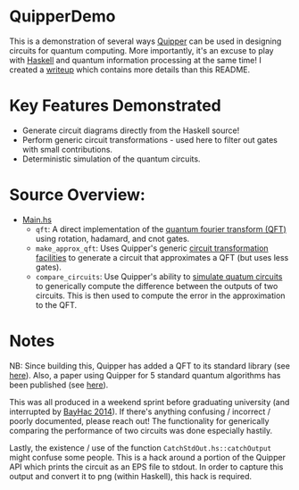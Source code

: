 QuipperDemo
============

This is a demonstration of several ways [Quipper](http://www.mathstat.dal.ca/~selinger/quipper/) can be used in designing circuits for quantum computing. More importantly, it's an excuse to play with [Haskell](https://www.haskell.org/) and quantum information processing at the same time! I created a [writeup](writeup/writeup.pdf) which contains more details than this README. 

# Key Features Demonstrated

- Generate circuit diagrams directly from the Haskell source!
- Perform generic circuit transformations - used here to filter out gates with small contributions.
- Deterministic simulation of the quantum circuits.


# Source Overview:

- [Main.hs](src/Main.hs)
  - `qft`: A direct implementation of the [quantum fourier transform (QFT)](https://en.wikipedia.org/wiki/Quantum_Fourier_transform) using rotation, hadamard, and cnot gates.
  - `make_approx_qft`: Uses Quipper's generic [circuit transformation facilities](http://www.mathstat.dal.ca/~selinger/quipper/doc/Quipper-Transformer.html) to generate a circuit that approximates a QFT (but uses less gates).
  - `compare_circuits`: Use Quipper's ability to [simulate quatum circuits](http://www.mathstat.dal.ca/~selinger/quipper/doc/QuipperLib-Simulation-QuantumSimulation.html) to generically compute the difference between the outputs of two circuits. This is then used to compute the error in the approximation to the QFT.

# Notes

NB: Since building this, Quipper has added a QFT to its standard library (see [here](http://www.mathstat.dal.ca/~selinger/quipper/doc/QuipperLib-QFT.html)).
Also, a paper using Quipper for 5 standard quantum algorithms has been published (see [here](https://arxiv.org/pdf/1406.4481v2.pdf)).

This was all produced in a weekend sprint before graduating university (and interrupted by [BayHac 2014](https://wiki.haskell.org/BayHac2014)). If there's anything confusing / incorrect / poorly documented, please reach out! The functionality for generically comparing the performance of two circuits was done especially hastily.

Lastly, the existence / use of the function `CatchStdOut.hs::catchOutput` might confuse some people. This is a hack around a portion of the Quipper API which prints the circuit as an EPS file to stdout. In order to capture this output and convert it to png (within Haskell), this hack is required.
